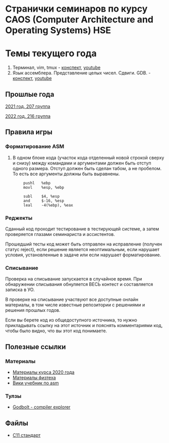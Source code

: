 # Странички семинаров по курсу CAOS (Computer Architecture and Operating Systems) HSE

# Темы текущего года

1. Терминал, vim, tmux -  [конспект](01-intro), [youtube](https://youtu.be/WGxA9WTWyNQ?si=19kf_FQjDpgLqb_1)
2. Язык ассемблера. Представление целых чисел. Сдвиги. GDB. -  [конспект](02-asm), [youtube](https://youtu.be/U6r8ubs-SAw)

## Прошлые года

[2021 год. 207 группа](2021_207)

[2022 год. 216 группа](2022_216)

## Правила игры

### Форматирование ASM

1. В одном блоке кода (участок кода отделенный новой строкой сверху и снизу) между командами и аргументами должен быть отступ одного размера. Отступ должен быть сделан табом, а не пробелом. То есть все аргументы должны быть выравнены.

```
        pushl   %ebp
        movl    %esp, %ebp

        subl    $4, %esp
        and     $-16, %esp
        leal    -4(%ebp), %eax
```

### Реджекты

Сданный код проходит тестирование в тестирующей системе, а затем проверяется глазами семинариста и ассистентов.

Прошедший тесты код может быть отправлен на исправление (получен статус reject), если решение является неоптимальным, если нарушает условия, установленные в задаче или если нарушает форматирование.

### Списывание

Проверка на списывание запускается в случайное время. При обнаружении списывания обнуляется ВЕСЬ контест и составляется записка в УО.

В проверке на списывание участвуют все доступные онлайн материалы, в том числе известные репозитории с решениями и решения прошлых годов.

Если вы берете код из общедоступного источника, то нужно прикладывать ссылку на этот источник и пояснять комментариями код, чтобы было видно, что вы этот код понимаете.



## Полезные ссылки

### Материалы

* [Материалы курса 2020 года](https://github.com/blackav/hse-caos-2020)
* [Материалы физтеха](https://github.com/victor-yacovlev/fpmi-caos)
* [Вики учебник по asm](https://ru.wikibooks.org/wiki/%D0%90%D1%81%D1%81%D0%B5%D0%BC%D0%B1%D0%BB%D0%B5%D1%80_%D0%B2_Linux_%D0%B4%D0%BB%D1%8F_%D0%BF%D1%80%D0%BE%D0%B3%D1%80%D0%B0%D0%BC%D0%BC%D0%B8%D1%81%D1%82%D0%BE%D0%B2_C)

### Тулзы

* [Godbolt - compiler explorer](https://gcc.godbolt.org/)

## Файлы

* [C11 стандарт](C11_standard.pdf)
